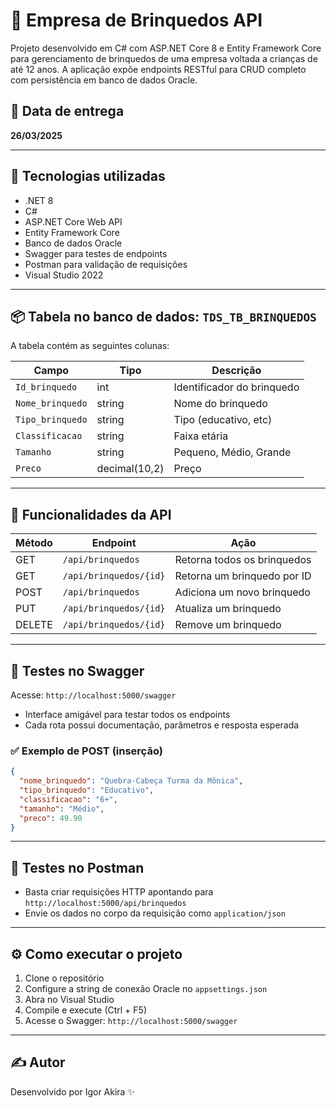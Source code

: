 # 🎲 Empresa de Brinquedos API

Projeto desenvolvido em C# com ASP.NET Core 8 e Entity Framework Core para gerenciamento de brinquedos de uma empresa voltada a crianças de até 12 anos. A aplicação expõe endpoints RESTful para CRUD completo com persistência em banco de dados Oracle.

## 📅 Data de entrega
**26/03/2025**

---

## 🚀 Tecnologias utilizadas

- .NET 8
- C#
- ASP.NET Core Web API
- Entity Framework Core
- Banco de dados Oracle
- Swagger para testes de endpoints
- Postman para validação de requisições
- Visual Studio 2022

---

## 📦 Tabela no banco de dados: `TDS_TB_BRINQUEDOS`

A tabela contém as seguintes colunas:

| Campo             | Tipo         | Descrição                  |
|------------------|--------------|----------------------------|
| `Id_brinquedo`   | int          | Identificador do brinquedo |
| `Nome_brinquedo` | string       | Nome do brinquedo          |
| `Tipo_brinquedo` | string       | Tipo (educativo, etc)      |
| `Classificacao`  | string       | Faixa etária               |
| `Tamanho`        | string       | Pequeno, Médio, Grande     |
| `Preco`          | decimal(10,2)| Preço                      |

---

## 🔁 Funcionalidades da API

| Método | Endpoint               | Ação                           |
|--------|------------------------|--------------------------------|
| GET    | `/api/brinquedos`     | Retorna todos os brinquedos   |
| GET    | `/api/brinquedos/{id}` | Retorna um brinquedo por ID   |
| POST   | `/api/brinquedos`     | Adiciona um novo brinquedo    |
| PUT    | `/api/brinquedos/{id}` | Atualiza um brinquedo         |
| DELETE | `/api/brinquedos/{id}` | Remove um brinquedo           |

---

## 🧪 Testes no Swagger

Acesse: `http://localhost:5000/swagger`

- Interface amigável para testar todos os endpoints
- Cada rota possui documentação, parâmetros e resposta esperada

### ✅ Exemplo de POST (inserção)

```json
{
  "nome_brinquedo": "Quebra-Cabeça Turma da Mônica",
  "tipo_brinquedo": "Educativo",
  "classificacao": "6+",
  "tamanho": "Médio",
  "preco": 49.90
}
```

---

## 🔄 Testes no Postman

- Basta criar requisições HTTP apontando para `http://localhost:5000/api/brinquedos`
- Envie os dados no corpo da requisição como `application/json`

---

## ⚙️ Como executar o projeto

1. Clone o repositório
2. Configure a string de conexão Oracle no `appsettings.json`
3. Abra no Visual Studio
4. Compile e execute (Ctrl + F5)
5. Acesse o Swagger: `http://localhost:5000/swagger`

---

## ✍️ Autor

Desenvolvido por Igor Akira ✨
